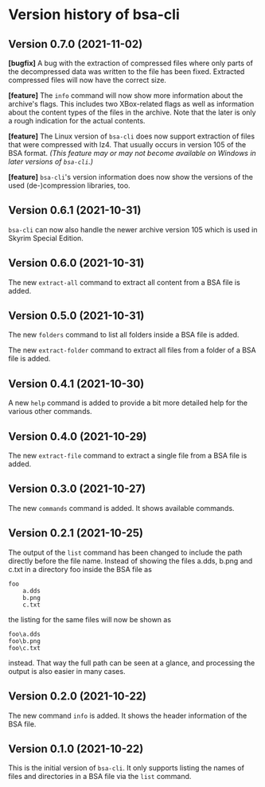 # Version history of bsa-cli

## Version 0.7.0 (2021-11-02)

__[bugfix]__
A bug with the extraction of compressed files where only parts of the
decompressed data was written to the file has been fixed. Extracted compressed
files will now have the correct size.

__[feature]__
The `info` command will now show more information about the archive's flags.
This includes two XBox-related flags as well as information about the content
types of the files in the archive. Note that the later is only a rough
indication for the actual contents.

__[feature]__
The Linux version of `bsa-cli` does now support extraction of files that were
compressed with lz4. That usually occurs in version 105 of the BSA format.
_(This feature may or may not become available on Windows in later versions of
`bsa-cli`.)_

__[feature]__
`bsa-cli`'s version information does now show the versions of the used
(de-)compression libraries, too.

## Version 0.6.1 (2021-10-31)

`bsa-cli` can now also handle the newer archive version 105 which is used in
Skyrim Special Edition.

## Version 0.6.0 (2021-10-31)

The new `extract-all` command to extract all content from a BSA file is added.

## Version 0.5.0 (2021-10-31)

The new `folders` command to list all folders inside a BSA file is added.

The new `extract-folder` command to extract all files from a folder of a BSA
file is added.

## Version 0.4.1 (2021-10-30)

A new `help` command is added to provide a bit more detailed help for the
various other commands.

## Version 0.4.0 (2021-10-29)

The new `extract-file` command to extract a single file from a BSA file is
added.

## Version 0.3.0 (2021-10-27)

The new `commands` command is added. It shows available commands.

## Version 0.2.1 (2021-10-25)

The output of the `list` command has been changed to include the path directly
before the file name. Instead of showing the files a.dds, b.png and c.txt in a
directory foo inside the BSA file as

```
foo
    a.dds
    b.png
    c.txt
```

the listing for the same files will now be shown as

```
foo\a.dds
foo\b.png
foo\c.txt
```

instead. That way the full path can be seen at a glance, and processing the
output is also easier in many cases.

## Version 0.2.0 (2021-10-22)

The new command `info` is added. It shows the header information of the BSA
file.

## Version 0.1.0 (2021-10-22)

This is the initial version of `bsa-cli`. It only supports listing the names of
files and directories in a BSA file via the `list` command.
